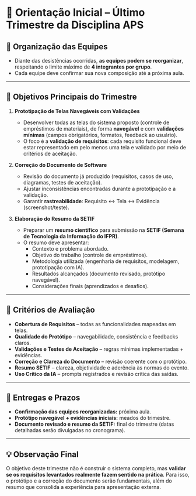 # 📢 Orientação Inicial – Último Trimestre da Disciplina APS  

## 🔹 Organização das Equipes  
- Diante das desistências ocorridas, **as equipes podem se reorganizar**, respeitando o limite máximo de **4 integrantes por grupo**.  
- Cada equipe deve confirmar sua nova composição até a próxima aula.  

---

## 🔹 Objetivos Principais do Trimestre  

1. **Prototipação de Telas Navegáveis com Validações**  
   - Desenvolver todas as telas do sistema proposto (controle de empréstimos de materiais), de forma **navegável** e com **validações mínimas** (campos obrigatórios, formatos, feedback ao usuário).  
   - O foco é a **validação de requisitos**: cada requisito funcional deve estar representado em pelo menos uma tela e validado por meio de critérios de aceitação.  

2. **Correção do Documento de Software**  
   - Revisão do documento já produzido (requisitos, casos de uso, diagramas, testes de aceitação).  
   - Ajustar inconsistências encontradas durante a prototipação e a validação.  
   - Garantir **rastreabilidade**: Requisito ↔ Tela ↔ Evidência (screenshot/teste).  

3. **Elaboração do Resumo da SETIF**  
   - Preparar um **resumo científico** para submissão na **SETIF (Semana de Tecnologia da Informação do IFPR)**.  
   - O resumo deve apresentar:  
     - Contexto e problema abordado.  
     - Objetivo do trabalho (controle de empréstimos).  
     - Metodologia utilizada (engenharia de requisitos, modelagem, prototipação com IA).  
     - Resultados alcançados (documento revisado, protótipo navegável).  
     - Considerações finais (aprendizados e desafios).  

---

## 🔹 Critérios de Avaliação  

- **Cobertura de Requisitos** – todas as funcionalidades mapeadas em telas.  
- **Qualidade do Protótipo** – navegabilidade, consistência e feedbacks claros.  
- **Validações e Testes de Aceitação** – regras mínimas implementadas + evidências.  
- **Correção e Clareza do Documento** – revisão coerente com o protótipo.  
- **Resumo SETIF** – clareza, objetividade e aderência às normas do evento.  
- **Uso Crítico da IA** – prompts registrados e revisão crítica das saídas.  

---

## 🔹 Entregas e Prazos  
- **Confirmação das equipes reorganizadas:** próxima aula.  
- **Protótipo navegável + evidências iniciais:** meados do trimestre.  
- **Documento revisado e resumo da SETIF:** final do trimestre (datas detalhadas serão divulgadas no cronograma).  

---

## 💡 Observação Final  
O objetivo deste trimestre não é construir o sistema completo, mas **validar se os requisitos levantados realmente fazem sentido na prática**. Para isso, o protótipo e a correção do documento serão fundamentais, além do resumo que consolida a experiência para apresentação externa.  
